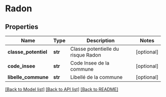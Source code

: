 # Radon

## Properties
Name | Type | Description | Notes
------------ | ------------- | ------------- | -------------
**classe_potentiel** | **str** | Classe potentielle du risque Radon | [optional] 
**code_insee** | **str** | Code Insee de la commune | [optional] 
**libelle_commune** | **str** | Libellé de la commune | [optional] 

[[Back to Model list]](../README.md#documentation-for-models) [[Back to API list]](../README.md#documentation-for-api-endpoints) [[Back to README]](../README.md)

